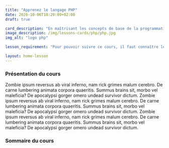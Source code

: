 ```yaml
---
title: "Apprenez le langage PHP"
date: 2020-10-06T18:20:09+02:00
draft: true

card_description: "En maîtrisant les concepts de base de la programmation en langage PHP, vous pourrez créer des sites qui intéragissent avec une base de données."
image_description: /img/lessons-cards/php/php.jpg
img_alt: "logo php"

lesson_requirement: "Pour pouvoir suivre ce cours, il faut connaître le HTML/CSS. Une connaissance du javacript peut aussi être utile."

layout: home-lesson
---
```


### Présentation du cours

Zombie ipsum reversus ab viral inferno, nam rick grimes malum cerebro. De carne lumbering animata corpora quaeritis. Summus brains sit​​, morbo vel maleficia? De apocalypsi gorger omero undead survivor dictum. Zombie ipsum reversus ab viral inferno, nam rick grimes malum cerebro. De carne lumbering animata corpora quaeritis. Summus brains sit​​, morbo vel maleficia? De apocalypsi gorger omero undead survivor dictum. Zombie ipsum reversus ab viral inferno, nam rick grimes malum cerebro. De carne lumbering animata corpora quaeritis. Summus brains sit​​, morbo vel maleficia? De apocalypsi gorger omero undead survivor dictum.

### Sommaire du cours